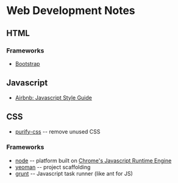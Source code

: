 Web Development Notes
=====================

## HTML

### Frameworks

- [Bootstrap](http://getbootstrap.com/2.3.2/)

## Javascript

- [Airbnb: Javascript Style Guide](https://github.com/airbnb/javascript)

## CSS

- [purify-css](https://github.com/purifycss/purifycss) -- remove unused CSS

### Frameworks

- [node](https://nodejs.org/) -- platform built on [Chrome's Javascript Runtime Engine](http://code.google.com/p/v8/)
- [yeoman](http://yeoman.io/) -- project scaffolding
- [grunt](http://gruntjs.com/) -- Javascript task runner (like ant for JS)
